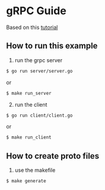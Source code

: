 # gRPC Guide
Based on this [tutorial](https://www.youtube.com/watch?v=BdzYdN_Zd9Q)

## How to run this example

1. run the grpc server

```sh
$ go run server/server.go
```
or
```sh
$ make run_server
```
2. run the client

```sh
$ go run client/client.go
```
or
```sh
$ make run_client
```

## How to create proto files

1. use the makefile

```sh
$ make generate